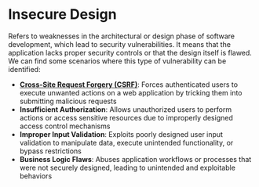 # Insecure Design

Refers to weaknesses in the architectural or design phase of software development, which lead to security vulnerabilities. It means that the application lacks proper security controls or that the design itself is flawed. We can find some scenarios where this type of vulnerability can be identified:

* [**Cross-Site Request Forgery (CSRF)**](../broken-access-control/command-injection-3.md): Forces authenticated users to execute unwanted actions on a web application by tricking them into submitting malicious requests
* **Insufficient Authorization**: Allows unauthorized users to perform actions or access sensitive resources due to improperly designed access control mechanisms
* **Improper Input Validation**: Exploits poorly designed user input validation to manipulate data, execute unintended functionality, or bypass restrictions
* **Business Logic Flaws**: Abuses application workflows or processes that were not securely designed, leading to unintended and exploitable behaviors
